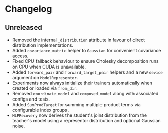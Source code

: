 # Changelog

## Unreleased
- Removed the internal `_distribution` attribute in favour of direct distribution implementations.
- Added `covariance_matrix` helper to `Gaussian` for convenient covariance access.
- Fixed CPU fallback behaviour to ensure Cholesky decomposition runs on CPU when CUDA is unavailable.
- Added `forward_pair` and `forward_target_pair` helpers and a new `device` argument on `ModelRepresentor`.
- Experiments now always initialize their trainers automatically when created or
  loaded via ``from_dir``.
- Removed `coordinate_model` and `composed_model` along with associated configs and tests.
- Added `SumProdTarget` for summing multiple product terms via configurable index groups.
- `MLPRecovery` now derives the student's joint distribution from the teacher's
  model using a representor distribution and optional Gaussian noise.
